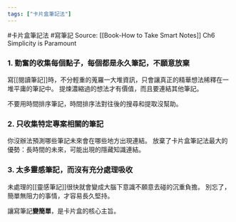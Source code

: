 ```yaml
---
tags: ["卡片盒筆記法"]
---
```

#卡片盒筆記法 #寫筆記 
Source: [[Book-How to Take Smart Notes]]  Ch6 Simplicity is Paramount

### 1. 勤奮的收集每個點子，每個都是永久筆記，不願意放棄

寫[[閱讀筆記]]時，不分輕重的蒐羅一大堆資訊，只會讓真正的精華想法稀釋在一堆平庸的筆記中。
提煉濃縮過的想法才有價值，而且要連結其他筆記。

不要用時間排序筆記，時間排序法對往後的搜尋和提取沒幫助。

### 2. 只收集特定專案相關的筆記

你沒辦法預測哪些筆記未來會在哪些地方出現連結。
放棄了卡片盒筆記法最大的優勢：長時間的未來，可能出現的隱藏知識連結。

### 3. 太多靈感筆記，而沒有充分處理吸收

未處理的[[靈感筆記]]很快就會變成大腦下意識不願意去碰的沉重負擔。
別忘了，簡單無阻力的事情，才容易長久堅持。

讓寫筆記**變簡單**，是卡片盒的核心主旨。
